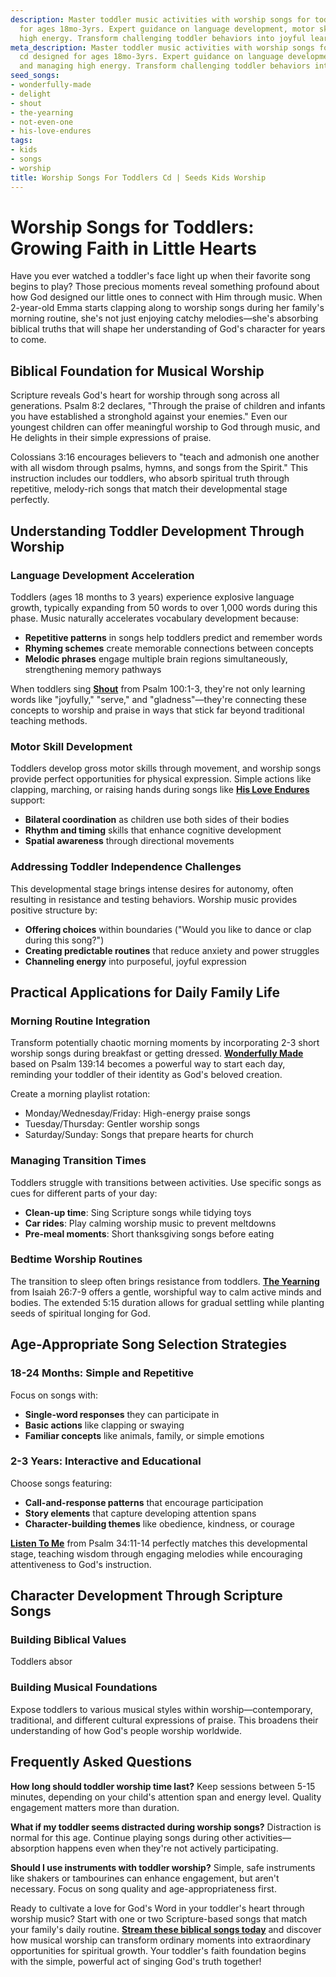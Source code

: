 ```yaml
---
description: Master toddler music activities with worship songs for toddlers cd designed
  for ages 18mo-3yrs. Expert guidance on language development, motor skills, and managing
  high energy. Transform challenging toddler behaviors into joyful learning!
meta_description: Master toddler music activities with worship songs for toddlers
  cd designed for ages 18mo-3yrs. Expert guidance on language development, motor skills,
  and managing high energy. Transform challenging toddler behaviors into joyful learning!
seed_songs:
- wonderfully-made
- delight
- shout
- the-yearning
- not-even-one
- his-love-endures
tags:
- kids
- songs
- worship
title: Worship Songs For Toddlers Cd | Seeds Kids Worship
---
```

# Worship Songs for Toddlers: Growing Faith in Little Hearts

Have you ever watched a toddler's face light up when their favorite song begins to play? Those precious moments reveal something profound about how God designed our little ones to connect with Him through music. When 2-year-old Emma starts clapping along to worship songs during her family's morning routine, she's not just enjoying catchy melodies—she's absorbing biblical truths that will shape her understanding of God's character for years to come.

## Biblical Foundation for Musical Worship

Scripture reveals God's heart for worship through song across all generations. Psalm 8:2 declares, "Through the praise of children and infants you have established a stronghold against your enemies." Even our youngest children can offer meaningful worship to God through music, and He delights in their simple expressions of praise.

Colossians 3:16 encourages believers to "teach and admonish one another with all wisdom through psalms, hymns, and songs from the Spirit." This instruction includes our toddlers, who absorb spiritual truth through repetitive, melody-rich songs that match their developmental stage perfectly.

## Understanding Toddler Development Through Worship

### Language Development Acceleration

Toddlers (ages 18 months to 3 years) experience explosive language growth, typically expanding from 50 words to over 1,000 words during this phase. Music naturally accelerates vocabulary development because:

- **Repetitive patterns** in songs help toddlers predict and remember words
- **Rhyming schemes** create memorable connections between concepts
- **Melodic phrases** engage multiple brain regions simultaneously, strengthening memory pathways

When toddlers sing **[Shout](https://seedskidsworship.com/product/shout-psalm-1001-3/)** from Psalm 100:1-3, they're not only learning words like "joyfully," "serve," and "gladness"—they're connecting these concepts to worship and praise in ways that stick far beyond traditional teaching methods.

### Motor Skill Development

Toddlers develop gross motor skills through movement, and worship songs provide perfect opportunities for physical expression. Simple actions like clapping, marching, or raising hands during songs like **[His Love Endures](https://seedskidsworship.com/product/his-love-endures-psalm-1361-6-26/)** support:

- **Bilateral coordination** as children use both sides of their bodies
- **Rhythm and timing** skills that enhance cognitive development
- **Spatial awareness** through directional movements

### Addressing Toddler Independence Challenges

This developmental stage brings intense desires for autonomy, often resulting in resistance and testing behaviors. Worship music provides positive structure by:

- **Offering choices** within boundaries ("Would you like to dance or clap during this song?")
- **Creating predictable routines** that reduce anxiety and power struggles
- **Channeling energy** into purposeful, joyful expression

## Practical Applications for Daily Family Life

### Morning Routine Integration

Transform potentially chaotic morning moments by incorporating 2-3 short worship songs during breakfast or getting dressed. **[Wonderfully Made](https://seedskidsworship.com/product/wonderfully-made-psalm-13914-2/)** based on Psalm 139:14 becomes a powerful way to start each day, reminding your toddler of their identity as God's beloved creation.

Create a morning playlist rotation:
- Monday/Wednesday/Friday: High-energy praise songs
- Tuesday/Thursday: Gentler worship songs
- Saturday/Sunday: Songs that prepare hearts for church

### Managing Transition Times

Toddlers struggle with transitions between activities. Use specific songs as cues for different parts of your day:

- **Clean-up time**: Sing Scripture songs while tidying toys
- **Car rides**: Play calming worship music to prevent meltdowns
- **Pre-meal moments**: Short thanksgiving songs before eating

### Bedtime Worship Routines

The transition to sleep often brings resistance from toddlers. **[The Yearning](https://seedskidsworship.com/product/the-yearning-isaiah-267-9/)** from Isaiah 26:7-9 offers a gentle, worshipful way to calm active minds and bodies. The extended 5:15 duration allows for gradual settling while planting seeds of spiritual longing for God.

## Age-Appropriate Song Selection Strategies

### 18-24 Months: Simple and Repetitive

Focus on songs with:
- **Single-word responses** they can participate in
- **Basic actions** like clapping or swaying
- **Familiar concepts** like animals, family, or simple emotions

### 2-3 Years: Interactive and Educational

Choose songs featuring:
- **Call-and-response patterns** that encourage participation
- **Story elements** that capture developing attention spans
- **Character-building themes** like obedience, kindness, or courage

**[Listen To Me](https://seedskidsworship.com/product/listen-to-me-psalm-3411-14/)** from Psalm 34:11-14 perfectly matches this developmental stage, teaching wisdom through engaging melodies while encouraging attentiveness to God's instruction.

## Character Development Through Scripture Songs

### Building Biblical Values

Toddlers absor

### Building Musical Foundations

Expose toddlers to various musical styles within worship—contemporary, traditional, and different cultural expressions of praise. This broadens their understanding of how God's people worship worldwide.

## Frequently Asked Questions

**How long should toddler worship time last?**
Keep sessions between 5-15 minutes, depending on your child's attention span and energy level. Quality engagement matters more than duration.

**What if my toddler seems distracted during worship songs?**
Distraction is normal for this age. Continue playing songs during other activities—absorption happens even when they're not actively participating.

**Should I use instruments with toddler worship?**
Simple, safe instruments like shakers or tambourines can enhance engagement, but aren't necessary. Focus on song quality and age-appropriateness first.

Ready to cultivate a love for God's Word in your toddler's heart through worship music? Start with one or two Scripture-based songs that match your family's daily routine. **[Stream these biblical songs today](https://seedskidsworship.com)** and discover how musical worship can transform ordinary moments into extraordinary opportunities for spiritual growth. Your toddler's faith foundation begins with the simple, powerful act of singing God's truth together!

<script type="application/ld+json">
{
  "@context": "https://schema.org",
  "@type": "Article",
  "headline": "Worship Songs For Toddlers Cd",
  "author": {
    "@type": "Organization",
    "name": "Seeds Kids Worship"
  },
  "publisher": {
    "@type": "Organization",
    "name": "Seeds Kids Worship",
    "logo": {
      "@type": "ImageObject",
      "url": "https://seedskidsworship.com/logo.png"
    }
  },
  "datePublished": "2025-09-08T14:24:34.573506",
  "dateModified": "2025-09-08T14:24:34.573538",
  "description": "Master toddler music activities with worship songs for toddlers cd designed for ages 18mo-3yrs. Expert guidance on language development, motor skills, and manag",
  "mainEntityOfPage": {
    "@type": "WebPage",
    "@id": "https://seedskidsworship.com/activities/worship-songs-for-toddlers-cd/"
  }
}
</script>

<script type="application/ld+json">
{
  "@context": "https://schema.org",
  "@type": "Product",
  "name": "Wonderfully Made",
  "description": "A song affirming children that they are fearfully and wonderfully made",
  "url": "https://seedskidsworship.com/product/wonderfully-made-psalm-13914-2/",
  "brand": {
    "@type": "Brand",
    "name": "Seeds Kids Worship"
  },
  "category": "Children's Christian Music",
  "album": "The Power of Encouragement"
}
</script>

<script type="application/ld+json">
{
  "@context": "https://schema.org",
  "@type": "Product",
  "name": "Delight",
  "description": "Scripture song based on Psalm 1 exploring biblical character development. Helps children understand living by the Spirit versus the flesh, encouraging delight in God's Word and righteous living through engaging worship music.",
  "url": "https://seedskidsworship.com/product/seeds-of-character-vol-6/",
  "brand": {
    "@type": "Brand",
    "name": "Seeds Kids Worship"
  },
  "category": "Children's Christian Music",
  "album": "Seeds of Character"
}
</script>

<script type="application/ld+json">
{
  "@context": "https://schema.org",
  "@type": "Product",
  "name": "Shout",
  "description": "High-energy praise song calling children to shout joyfully to the Lord from Psalm 100:1-3",
  "url": "https://seedskidsworship.com/product/shout-psalm-1001-3/",
  "brand": {
    "@type": "Brand",
    "name": "Seeds Kids Worship"
  },
  "category": "Children's Christian Music",
  "album": "Seeds of Praise"
}
</script>

<script type="application/ld+json">
{
  "@context": "https://schema.org",
  "@type": "Product",
  "name": "The Yearning",
  "description": "A worship song about spiritual longing and yearning for God",
  "url": "https://seedskidsworship.com/product/the-yearning-isaiah-267-9/",
  "brand": {
    "@type": "Brand",
    "name": "Seeds Kids Worship"
  },
  "category": "Children's Christian Music",
  "album": "
